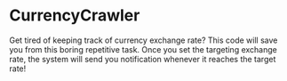 # CurrencyCrawler
Get tired of keeping track of currency exchange rate? This code will save you from this boring repetitive task.
Once you set the targeting exchange rate, the system will send you notification whenever it reaches the target rate!

